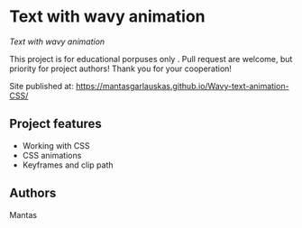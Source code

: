 # Text with wavy animation

_Text with wavy animation_

This project is for educational porpuses only . Pull request are welcome, but priority for project authors! Thank you for your cooperation!

Site published at: https://mantasgarlauskas.github.io/Wavy-text-animation-CSS/

## Project features

- Working with CSS
- CSS animations
- Keyframes and clip path

## Authors

Mantas



